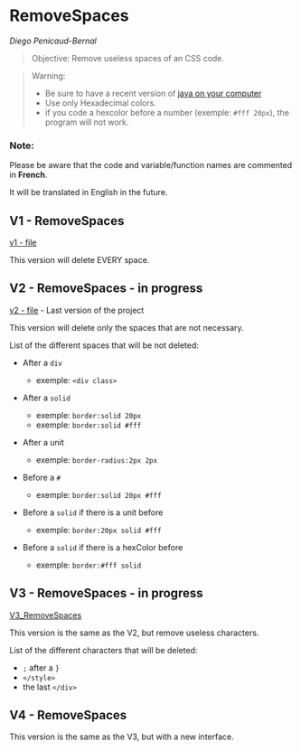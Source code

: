 # RemoveSpaces
<em>Diego Penicaud-Bernal</em>
> Objective: Remove useless spaces of an CSS code.

> Warning:
> - Be sure to have a recent version of [java on your computer](https://www.oracle.com/fr/java/technologies/downloads/#jdk21-windows)
> - Use only Hexadecimal colors.
> - if you code a hexcolor before a number (exemple: `#fff 20px`), the program will not work.

### Note:
Please be aware that the code and variable/function names are commented in **French**.

It will be translated in English in the future.

## V1 - RemoveSpaces

[v1 - file](V1_RemoveSpaces/V1_RemoveSpaces.java)

This version will delete EVERY space.

## V2 - RemoveSpaces - in progress

[v2 - file](V2_RemoveSpaces/V2_RemoveSpaces.java) - Last version of the project

This version will delete only the spaces that are not necessary.

List of the different spaces that will be not deleted:

- After a `div`
    - exemple: `<div class>`


- After a `solid`
    - exemple: `border:solid 20px`
    - exemple: `border:solid #fff`


- After a unit
  - exemple: `border-radius:2px 2px`


- Before a `#`
    - exemple: `border:solid 20px #fff`

- Before a `solid` if there is a unit before
    - exemple: `border:20px solid #fff`

- Before a `solid` if there is a hexColor before
    - exemple: `border:#fff solid`






## V3 - RemoveSpaces - in progress

[V3_RemoveSpaces](V3_RemoveSpaces/V3_RemoveSpaces.java)

This version is the same as the V2, but remove useless characters.

List of the different characters that will be deleted:

- `;` after a `}`
- `</style>`
- the last `</div>`


## V4 - RemoveSpaces

This version is the same as the V3, but with a new interface.
